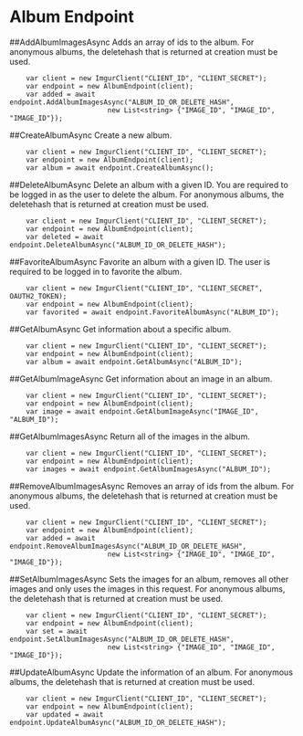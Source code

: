# Album Endpoint

##AddAlbumImagesAsync
Adds an array of ids to the album.
For anonymous albums, the deletehash that is returned at creation must be used.

		var client = new ImgurClient("CLIENT_ID", "CLIENT_SECRET");
		var endpoint = new AlbumEndpoint(client);
		var added = await endpoint.AddAlbumImagesAsync("ALBUM_ID_OR_DELETE_HASH", 
							new List<string> {"IMAGE_ID", "IMAGE_ID", "IMAGE_ID"});

##CreateAlbumAsync
Create a new album.

		var client = new ImgurClient("CLIENT_ID", "CLIENT_SECRET");
		var endpoint = new AlbumEndpoint(client);
		var album = await endpoint.CreateAlbumAsync();

##DeleteAlbumAsync
Delete an album with a given ID. You are required to be logged in as the user to delete the album. 
For anonymous albums, the deletehash that is returned at creation must be used.

		var client = new ImgurClient("CLIENT_ID", "CLIENT_SECRET");
		var endpoint = new AlbumEndpoint(client);
		var deleted = await endpoint.DeleteAlbumAsync("ALBUM_ID_OR_DELETE_HASH");

##FavoriteAlbumAsync
Favorite an album with a given ID. The user is required to be logged in to favorite the album.

		var client = new ImgurClient("CLIENT_ID", "CLIENT_SECRET", OAUTH2_TOKEN);
		var endpoint = new AlbumEndpoint(client);
		var favorited = await endpoint.FavoriteAlbumAsync("ALBUM_ID");

##GetAlbumAsync
Get information about a specific album.

		var client = new ImgurClient("CLIENT_ID", "CLIENT_SECRET");
		var endpoint = new AlbumEndpoint(client);
		var album = await endpoint.GetAlbumAsync("ALBUM_ID");

##GetAlbumImageAsync
Get information about an image in an album.

		var client = new ImgurClient("CLIENT_ID", "CLIENT_SECRET");
		var endpoint = new AlbumEndpoint(client);
		var image = await endpoint.GetAlbumImageAsync("IMAGE_ID", "ALBUM_ID");

##GetAlbumImagesAsync
Return all of the images in the album.

		var client = new ImgurClient("CLIENT_ID", "CLIENT_SECRET");
		var endpoint = new AlbumEndpoint(client);
		var images = await endpoint.GetAlbumImagesAsync("ALBUM_ID");

##RemoveAlbumImagesAsync
Removes an array of ids from the album.
For anonymous albums, the deletehash that is returned at creation must be used.

		var client = new ImgurClient("CLIENT_ID", "CLIENT_SECRET");
		var endpoint = new AlbumEndpoint(client);
		var added = await endpoint.RemoveAlbumImagesAsync("ALBUM_ID_OR_DELETE_HASH", 
							new List<string> {"IMAGE_ID", "IMAGE_ID", "IMAGE_ID"});

##SetAlbumImagesAsync
Sets the images for an album, removes all other images and only uses the images in this request. 
For anonymous albums, the deletehash that is returned at creation must be used.

		var client = new ImgurClient("CLIENT_ID", "CLIENT_SECRET");
		var endpoint = new AlbumEndpoint(client);
		var set = await endpoint.SetAlbumImagesAsync("ALBUM_ID_OR_DELETE_HASH", 
							new List<string> {"IMAGE_ID", "IMAGE_ID", "IMAGE_ID"});

##UpdateAlbumAsync
Update the information of an album.
For anonymous albums, the deletehash that is returned at creation must be used.

		var client = new ImgurClient("CLIENT_ID", "CLIENT_SECRET");
		var endpoint = new AlbumEndpoint(client);
		var updated = await endpoint.UpdateAlbumAsync("ALBUM_ID_OR_DELETE_HASH");